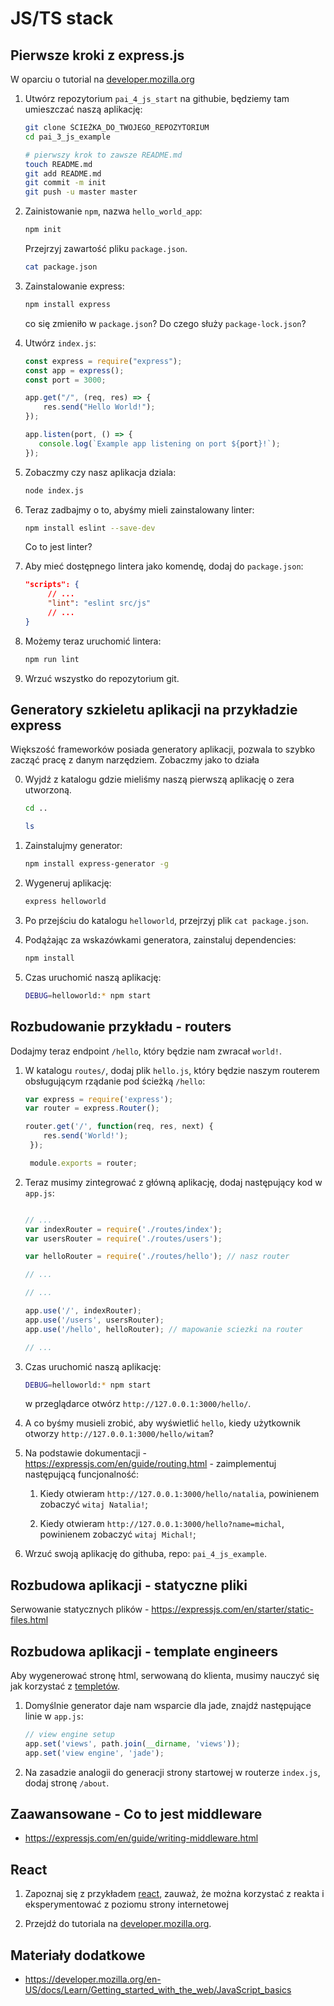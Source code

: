 # JS/TS stack

## Pierwsze kroki z express.js

W oparciu o tutorial na [developer.mozilla.org](https://developer.mozilla.org/en-US/docs/Learn/Server-side/Express_Nodejs/development_environment)

1. Utwórz repozytorium `pai_4_js_start` na githubie, będziemy tam umieszczać naszą aplikację:

   ```bash
   git clone ŚCIEŻKA_DO_TWOJEGO_REPOZYTORIUM
   cd pai_3_js_example

   # pierwszy krok to zawsze README.md
   touch README.md
   git add README.md
   git commit -m init
   git push -u master master
   ```

2. Zainistowanie `npm`, nazwa `hello_world_app`:

   ```bash
   npm init
   ```

   Przejrzyj zawartość pliku `package.json`.

   ```bash
   cat package.json
   ```

3. Zainstalowanie express:

   ```bash
   npm install express
   ```

   co się zmieniło w `package.json`? Do czego służy `package-lock.json`?

4. Utwórz `index.js`:


   ```javascript
   const express = require("express");
   const app = express();
   const port = 3000;

   app.get("/", (req, res) => {
       res.send("Hello World!");
   });

   app.listen(port, () => {
      console.log(`Example app listening on port ${port}!`);
   });
   ```

5. Zobaczmy czy nasz aplikacja dziala:

   ```bash
   node index.js
   ```

6. Teraz zadbajmy o to, abyśmy mieli zainstalowany linter:


   ```bash
   npm install eslint --save-dev
   ```
   
   Co to jest linter?

7. Aby mieć dostępnego lintera jako komendę, dodaj do `package.json`:

   ```json
   "scripts": {
   		// ...
   		"lint": "eslint src/js"
   		// ...
   }
   ```

8. Możemy teraz uruchomić lintera:

   ```bash
   npm run lint
   ```

9. Wrzuć wszystko do repozytorium git.

## Generatory szkieletu aplikacji na przykładzie express

Większość frameworków posiada generatory aplikacji, pozwala to szybko zacząć pracę z danym narzędziem. Zobaczmy jako to działa

0. Wyjdź z katalogu gdzie mieliśmy naszą pierwszą aplikację o zera utworzoną.

   ```bash
   cd ..

   ls
   ```

1. Zainstalujmy generator:

   ```bash
   npm install express-generator -g
   ```

2. Wygeneruj aplikację:

   ```bash
   express helloworld   
   ```

3. Po przejściu do katalogu `helloworld`, przejrzyj plik `cat package.json`.

4. Podążając za wskazówkami generatora, zainstaluj dependencies:

   ```bash
   npm install
   ```

5. Czas uruchomić naszą aplikację:

   ```bash
   DEBUG=helloworld:* npm start
   ```

## Rozbudowanie przykładu - routers

Dodajmy teraz endpoint `/hello`, który będzie nam zwracał `world!`.

1. W katalogu `routes/`, dodaj plik `hello.js`, który będzie naszym routerem obsługującym rządanie pod ścieżką `/hello`:

   ```javascript
   var express = require('express');
   var router = express.Router();

   router.get('/', function(req, res, next) {
       res.send('World!');
    });

    module.exports = router;
   ```

2. Teraz musimy zintegrować z główną aplikację, dodaj następujący kod w `app.js`:

   ```javascript

   // ...
   var indexRouter = require('./routes/index');
   var usersRouter = require('./routes/users');
   
   var helloRouter = require('./routes/hello'); // nasz router

   // ...
   ```

   ```javascript
   // ...

   app.use('/', indexRouter);
   app.use('/users', usersRouter);
   app.use('/hello', helloRouter); // mapowanie sciezki na router

   // ...
   ```

3. Czas uruchomić naszą aplikację:

   ```bash
   DEBUG=helloworld:* npm start
   ```

   w przeglądarce otwórz `http://127.0.0.1:3000/hello/`.

4. A co byśmy musieli zrobić, aby wyświetlić `hello`, kiedy użytkownik otworzy `http://127.0.0.1:3000/hello/witam`?

5. Na podstawie dokumentacji - https://expressjs.com/en/guide/routing.html - zaimplementuj następującą funcjonalność:

   1. Kiedy otwieram `http://127.0.0.1:3000/hello/natalia`, powinienem zobaczyć `witaj Natalia!`;

   2. Kiedy otwieram `http://127.0.0.1:3000/hello?name=michal`, powinienem zobaczyć `witaj Michal!`;

6. Wrzuć swoją aplikację do githuba, repo: `pai_4_js_example`.

## Rozbudowa aplikacji - statyczne pliki

Serwowanie statycznych plików - https://expressjs.com/en/starter/static-files.html

## Rozbudowa aplikacji - template engineers

Aby wygenerować stronę html, serwowaną do klienta, musimy nauczyć się jak korzystać z [templetów](https://expressjs.com/en/guide/using-template-engines.html). 

1. Domyślnie generator daje nam wsparcie dla jade, znajdź następujące linie w `app.js`:

   ```javascript
   // view engine setup
   app.set('views', path.join(__dirname, 'views'));
   app.set('view engine', 'jade');
   ```

2. Na zasadzie analogii do generacji strony startowej w routerze `index.js`, dodaj stronę `/about`.

## Zaawansowane - Co to jest middleware

- https://expressjs.com/en/guide/writing-middleware.html

## React

1. Zapoznaj się z przykładem [react](react/), zauważ, że można korzystać z reakta i eksperymentować z poziomu strony internetowej

2. Przejdź do tutoriala na [developer.mozilla.org](https://developer.mozilla.org/en-US/docs/Learn/Tools_and_testing/Client-side_JavaScript_frameworks/React_getting_started).

<!-- 
Jeśli byśmy chcieli używać Typescript - https://blog.logrocket.com/how-to-set-up-node-typescript-express/
-->

<!-- 0. [mdn on frameworks](https://developer.mozilla.org/en-US/docs/Learn/Tools_and_testing/Client-side_JavaScript_frameworks/Introduction).

1. React

2. JS/TS

3. Next.js -->

## Materiały dodatkowe

- https://developer.mozilla.org/en-US/docs/Learn/Getting_started_with_the_web/JavaScript_basics
